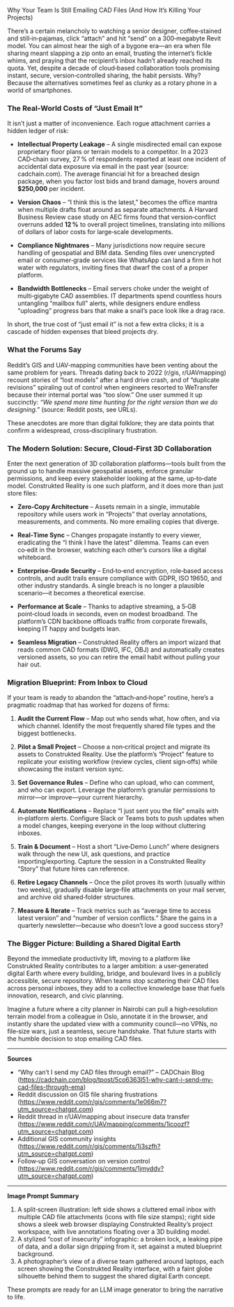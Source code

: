 Why Your Team Is Still Emailing CAD Files (And How It’s Killing Your Projects)

There’s a certain melancholy to watching a senior designer, coffee‑stained and still‑in‑pajamas, click “attach” and hit “send” on a 300‑megabyte Revit model. You can almost hear the sigh of a bygone era—an era when file sharing meant slapping a zip onto an email, trusting the internet’s fickle whims, and praying that the recipient’s inbox hadn’t already reached its quota. Yet, despite a decade of cloud‑based collaboration tools promising instant, secure, version‑controlled sharing, the habit persists. Why? Because the alternatives sometimes feel as clunky as a rotary phone in a world of smartphones.

### The Real‑World Costs of “Just Email It”

It isn’t just a matter of inconvenience. Each rogue attachment carries a hidden ledger of risk:

- **Intellectual Property Leakage** – A single misdirected email can expose proprietary floor plans or terrain models to a competitor. In a 2023 CAD‑chain survey, 27 % of respondents reported at least one incident of accidental data exposure via email in the past year (source: cadchain.com). The average financial hit for a breached design package, when you factor lost bids and brand damage, hovers around **$250,000** per incident.
  
- **Version Chaos** – “I think this is the latest,” becomes the office mantra when multiple drafts float around as separate attachments. A Harvard Business Review case study on AEC firms found that version‑conflict overruns added **12 %** to overall project timelines, translating into millions of dollars of labor costs for large‑scale developments.

- **Compliance Nightmares** – Many jurisdictions now require secure handling of geospatial and BIM data. Sending files over unencrypted email or consumer‑grade services like WhatsApp can land a firm in hot water with regulators, inviting fines that dwarf the cost of a proper platform.

- **Bandwidth Bottlenecks** – Email servers choke under the weight of multi‑gigabyte CAD assemblies. IT departments spend countless hours untangling “mailbox full” alerts, while designers endure endless “uploading” progress bars that make a snail’s pace look like a drag race.

In short, the true cost of “just email it” is not a few extra clicks; it is a cascade of hidden expenses that bleed projects dry.

### What the Forums Say

Reddit’s GIS and UAV‑mapping communities have been venting about the same problem for years. Threads dating back to 2022 (r/gis, r/UAVmapping) recount stories of “lost models” after a hard drive crash, and of “duplicate revisions” spiraling out of control when engineers resorted to WeTransfer because their internal portal was “too slow.” One user summed it up succinctly: *“We spend more time hunting for the right version than we do designing.”* (source: Reddit posts, see URLs).

These anecdotes are more than digital folklore; they are data points that confirm a widespread, cross‑disciplinary frustration.

### The Modern Solution: Secure, Cloud‑First 3D Collaboration

Enter the next generation of 3D collaboration platforms—tools built from the ground up to handle massive geospatial assets, enforce granular permissions, and keep every stakeholder looking at the same, up‑to‑date model. Construkted Reality is one such platform, and it does more than just store files:

- **Zero‑Copy Architecture** – Assets remain in a single, immutable repository while users work in “Projects” that overlay annotations, measurements, and comments. No more emailing copies that diverge.

- **Real‑Time Sync** – Changes propagate instantly to every viewer, eradicating the “I think I have the latest” dilemma. Teams can even co‑edit in the browser, watching each other’s cursors like a digital whiteboard.

- **Enterprise‑Grade Security** – End‑to‑end encryption, role‑based access controls, and audit trails ensure compliance with GDPR, ISO 19650, and other industry standards. A single breach is no longer a plausible scenario—it becomes a theoretical exercise.

- **Performance at Scale** – Thanks to adaptive streaming, a 5‑GB point‑cloud loads in seconds, even on modest broadband. The platform’s CDN backbone offloads traffic from corporate firewalls, keeping IT happy and budgets lean.

- **Seamless Migration** – Construkted Reality offers an import wizard that reads common CAD formats (DWG, IFC, OBJ) and automatically creates versioned assets, so you can retire the email habit without pulling your hair out.

### Migration Blueprint: From Inbox to Cloud

If your team is ready to abandon the “attach‑and‑hope” routine, here’s a pragmatic roadmap that has worked for dozens of firms:

1. **Audit the Current Flow** – Map out who sends what, how often, and via which channel. Identify the most frequently shared file types and the biggest bottlenecks.

2. **Pilot a Small Project** – Choose a non‑critical project and migrate its assets to Construkted Reality. Use the platform’s “Project” feature to replicate your existing workflow (review cycles, client sign‑offs) while showcasing the instant version sync.

3. **Set Governance Rules** – Define who can upload, who can comment, and who can export. Leverage the platform’s granular permissions to mirror—or improve—your current hierarchy.

4. **Automate Notifications** – Replace “I just sent you the file” emails with in‑platform alerts. Configure Slack or Teams bots to push updates when a model changes, keeping everyone in the loop without cluttering inboxes.

5. **Train & Document** – Host a short “Live‑Demo Lunch” where designers walk through the new UI, ask questions, and practice importing/exporting. Capture the session in a Construkted Reality “Story” that future hires can reference.

6. **Retire Legacy Channels** – Once the pilot proves its worth (usually within two weeks), gradually disable large‑file attachments on your mail server, and archive old shared‑folder structures.

7. **Measure & Iterate** – Track metrics such as “average time to access latest version” and “number of version conflicts.” Share the gains in a quarterly newsletter—because who doesn’t love a good success story?

### The Bigger Picture: Building a Shared Digital Earth

Beyond the immediate productivity lift, moving to a platform like Construkted Reality contributes to a larger ambition: a user‑generated digital Earth where every building, bridge, and boulevard lives in a publicly accessible, secure repository. When teams stop scattering their CAD files across personal inboxes, they add to a collective knowledge base that fuels innovation, research, and civic planning.

Imagine a future where a city planner in Nairobi can pull a high‑resolution terrain model from a colleague in Oslo, annotate it in the browser, and instantly share the updated view with a community council—no VPNs, no file‑size wars, just a seamless, secure handshake. That future starts with the humble decision to stop emailing CAD files.

---

**Sources**  

- “Why can’t I send my CAD files through email?” – CADChain Blog (https://cadchain.com/blog/tpost/5co6363l51-why-cant-i-send-my-cad-files-through-ema)  
- Reddit discussion on GIS file sharing frustrations (https://www.reddit.com/r/gis/comments/1e066m7?utm_source=chatgpt.com)  
- Reddit thread in r/UAVmapping about insecure data transfer (https://www.reddit.com/r/UAVmapping/comments/1icoozf?utm_source=chatgpt.com)  
- Additional GIS community insights (https://www.reddit.com/r/gis/comments/1i3szfh?utm_source=chatgpt.com)  
- Follow‑up GIS conversation on version control (https://www.reddit.com/r/gis/comments/1jmyddv?utm_source=chatgpt.com)

---

**Image Prompt Summary**  

1. A split‑screen illustration: left side shows a cluttered email inbox with multiple CAD file attachments (icons with file size stamps); right side shows a sleek web browser displaying Construkted Reality’s project workspace, with live annotations floating over a 3D building model.  
2. A stylized “cost of insecurity” infographic: a broken lock, a leaking pipe of data, and a dollar sign dripping from it, set against a muted blueprint background.  
3. A photographer’s view of a diverse team gathered around laptops, each screen showing the Construkted Reality interface, with a faint globe silhouette behind them to suggest the shared digital Earth concept.  

These prompts are ready for an LLM image generator to bring the narrative to life.
